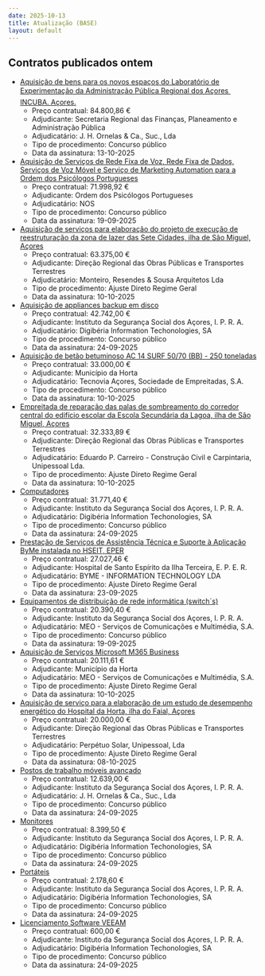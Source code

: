 ```yaml
---
date: 2025-10-13
title: Atualização (BASE)
layout: default
---
```

## Contratos publicados ontem

* [Aquisição de bens para os novos espaços do Laboratório de Experimentação da Administração Pública Regional dos Açores  INCUBA. Açores.](https://www.base.gov.pt/Base4/pt/detalhe/?type=contratos&id=11786899)
  * Preço contratual: 84.800,86 €
  * Adjudicante: Secretaria Regional das Finanças, Planeamento e Administração Pública
  * Adjudicatário: J. H. Ornelas & Ca., Suc., Lda
  * Tipo de procedimento: Concurso público
  * Data da assinatura: 13-10-2025
* [Aquisição de Serviços de Rede Fixa de Voz, Rede Fixa de Dados, Serviços de Voz Móvel e Serviço de Marketing Automation para a Ordem
dos Psicólogos Portugueses](https://www.base.gov.pt/Base4/pt/detalhe/?type=contratos&id=11786600)
  * Preço contratual: 71.998,92 €
  * Adjudicante: Ordem dos Psicólogos Portugueses
  * Adjudicatário: NOS
  * Tipo de procedimento: Concurso público
  * Data da assinatura: 19-09-2025
* [Aquisição de serviços para elaboração do projeto de execução de reestruturação da zona de lazer das Sete Cidades, ilha de São Miguel, Açores](https://www.base.gov.pt/Base4/pt/detalhe/?type=contratos&id=11786467)
  * Preço contratual: 63.375,00 €
  * Adjudicante: Direção Regional das Obras Públicas e Transportes Terrestres
  * Adjudicatário: Monteiro, Resendes & Sousa Arquitetos Lda
  * Tipo de procedimento: Ajuste Direto Regime Geral
  * Data da assinatura: 10-10-2025
* [Aquisição de appliances backup em disco](https://www.base.gov.pt/Base4/pt/detalhe/?type=contratos&id=11785314)
  * Preço contratual: 42.742,00 €
  * Adjudicante: Instituto da Segurança Social dos Açores, I. P. R. A.
  * Adjudicatário: Digibéria Information Techonologies, SA
  * Tipo de procedimento: Concurso público
  * Data da assinatura: 24-09-2025
* [Aquisição de betão betuminoso AC 14 SURF 50/70 (BB) - 250 toneladas](https://www.base.gov.pt/Base4/pt/detalhe/?type=contratos&id=11785840)
  * Preço contratual: 33.000,00 €
  * Adjudicante: Município da Horta
  * Adjudicatário: Tecnovia Açores, Sociedade de Empreitadas, S.A.
  * Tipo de procedimento: Concurso público
  * Data da assinatura: 10-10-2025
* [Empreitada de reparação das palas de sombreamento do corredor central do edifício escolar da Escola Secundária da Lagoa, ilha de São Miguel, Açores](https://www.base.gov.pt/Base4/pt/detalhe/?type=contratos&id=11785476)
  * Preço contratual: 32.333,89 €
  * Adjudicante: Direção Regional das Obras Públicas e Transportes Terrestres
  * Adjudicatário: Eduardo P. Carreiro - Construção Civil e Carpintaria, Unipessoal Lda.
  * Tipo de procedimento: Ajuste Direto Regime Geral
  * Data da assinatura: 10-10-2025
* [Computadores](https://www.base.gov.pt/Base4/pt/detalhe/?type=contratos&id=11785826)
  * Preço contratual: 31.771,40 €
  * Adjudicante: Instituto da Segurança Social dos Açores, I. P. R. A.
  * Adjudicatário: Digibéria Information Techonologies, SA
  * Tipo de procedimento: Concurso público
  * Data da assinatura: 24-09-2025
* [Prestação de Serviços de Assistência Técnica e Suporte à Aplicação ByMe instalada no HSEIT, EPER](https://www.base.gov.pt/Base4/pt/detalhe/?type=contratos&id=11784156)
  * Preço contratual: 27.027,46 €
  * Adjudicante: Hospital de Santo Espírito da Ilha Terceira, E. P. E. R.
  * Adjudicatário: BYME - INFORMATION TECHNOLOGY LDA
  * Tipo de procedimento: Ajuste Direto Regime Geral
  * Data da assinatura: 23-09-2025
* [Equipamentos de distribuição de rede informática (switch´s)](https://www.base.gov.pt/Base4/pt/detalhe/?type=contratos&id=11784865)
  * Preço contratual: 20.390,40 €
  * Adjudicante: Instituto da Segurança Social dos Açores, I. P. R. A.
  * Adjudicatário: MEO - Serviços de Comunicações e Multimédia, S.A.
  * Tipo de procedimento: Concurso público
  * Data da assinatura: 19-09-2025
* [Aquisição de Serviços Microsoft M365 Business](https://www.base.gov.pt/Base4/pt/detalhe/?type=contratos&id=11786253)
  * Preço contratual: 20.111,61 €
  * Adjudicante: Município da Horta
  * Adjudicatário: MEO - Serviços de Comunicações e Multimédia, S.A.
  * Tipo de procedimento: Ajuste Direto Regime Geral
  * Data da assinatura: 10-10-2025
* [Aquisição de serviço para a elaboração de um estudo de desempenho energético do Hospital da Horta, ilha do Faial, Açores](https://www.base.gov.pt/Base4/pt/detalhe/?type=contratos&id=11785060)
  * Preço contratual: 20.000,00 €
  * Adjudicante: Direção Regional das Obras Públicas e Transportes Terrestres
  * Adjudicatário: Perpétuo Solar, Unipessoal, Lda 
  * Tipo de procedimento: Ajuste Direto Regime Geral
  * Data da assinatura: 08-10-2025
* [Postos de trabalho móveis avançado](https://www.base.gov.pt/Base4/pt/detalhe/?type=contratos&id=11785988)
  * Preço contratual: 12.639,00 €
  * Adjudicante: Instituto da Segurança Social dos Açores, I. P. R. A.
  * Adjudicatário: J. H. Ornelas & Ca., Suc., Lda
  * Tipo de procedimento: Concurso público
  * Data da assinatura: 24-09-2025
* [Monitores](https://www.base.gov.pt/Base4/pt/detalhe/?type=contratos&id=11785876)
  * Preço contratual: 8.399,50 €
  * Adjudicante: Instituto da Segurança Social dos Açores, I. P. R. A.
  * Adjudicatário: Digibéria Information Techonologies, SA
  * Tipo de procedimento: Concurso público
  * Data da assinatura: 24-09-2025
* [Portáteis](https://www.base.gov.pt/Base4/pt/detalhe/?type=contratos&id=11785950)
  * Preço contratual: 2.178,60 €
  * Adjudicante: Instituto da Segurança Social dos Açores, I. P. R. A.
  * Adjudicatário: Digibéria Information Techonologies, SA
  * Tipo de procedimento: Concurso público
  * Data da assinatura: 24-09-2025
* [Licenciamento Software VEEAM](https://www.base.gov.pt/Base4/pt/detalhe/?type=contratos&id=11786017)
  * Preço contratual: 600,00 €
  * Adjudicante: Instituto da Segurança Social dos Açores, I. P. R. A.
  * Adjudicatário: Digibéria Information Techonologies, SA
  * Tipo de procedimento: Concurso público
  * Data da assinatura: 24-09-2025

